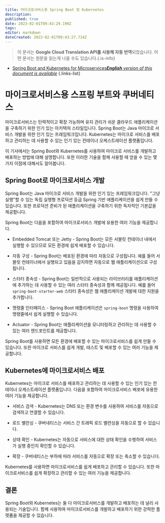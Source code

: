 ```yaml
---
title: 마이크로서비스용 Spring Boot 및 Kubernetes
description: 
published: true
date: 2023-02-01T09:43:29.190Z
tags: 
editor: markdown
dateCreated: 2023-02-01T09:43:27.714Z
---
```


> 이 문서는 **Google Cloud Translation API를 사용해 자동 번역**되었습니다.
어떤 문서는 원문을 읽는게 나을 수도 있습니다.{.is-info}

- [Spring Boot and Kubernetes for Microservices***English** version of this document is available*](/en/Knowledge-base/Spring-Boot/spring-boot-and-kubernetes-for-microservices)
{.links-list}



# 마이크로서비스용 스프링 부트와 쿠버네티스

마이크로서비스는 탄력적이고 확장 가능하며 유지 관리가 쉬운 클라우드 애플리케이션을 구축하기 위한 인기 있는 아키텍처 스타일입니다. Spring Boot는 Java 마이크로 서비스 개발을 위한 인기 있는 프레임워크입니다. Kubernetes는 마이크로 서비스를 배포하고 관리하는 데 사용할 수 있는 인기 있는 컨테이너 오케스트레이션 플랫폼입니다.

이 기사에서는 Spring Boot와 Kubernetes를 사용하여 마이크로 서비스를 개발하고 배포하는 방법에 대해 설명합니다. 또한 이러한 기술을 함께 사용할 때 얻을 수 있는 몇 가지 이점에 대해서도 알아봅니다.

## Spring Boot로 마이크로서비스 개발

Spring Boot는 Java 마이크로 서비스 개발을 위한 인기 있는 프레임워크입니다. "그냥 실행"할 수 있는 독립 실행형 프로덕션 등급 Spring 기반 애플리케이션을 쉽게 만들 수 있습니다. 또한 프로덕션 준비가 된 애플리케이션을 구축하기 위한 독자적인 기본값을 제공합니다.

Spring Boot는 다음을 포함하여 마이크로서비스 개발에 유용한 여러 기능을 제공합니다.

* Embedded Tomcat 또는 Jetty - Spring Boot는 모든 서블릿 컨테이너 내에서 실행할 수 있으므로 모든 환경에 쉽게 배포할 수 있습니다.

* 자동 구성 - Spring Boot는 배포된 환경에 따라 자동으로 구성됩니다. 예를 들어 서블릿 컨테이너에서 실행되고 있음을 감지하면 자동으로 웹 애플리케이션으로 구성됩니다.

* 스타터 종속성 - Spring Boot는 일반적으로 사용되는 라이브러리를 애플리케이션에 추가하는 데 사용할 수 있는 여러 스타터 종속성과 함께 제공됩니다. 예를 들어 `spring-boot-starter-web` 스타터 종속성은 웹 애플리케이션 개발에 대한 지원을 추가합니다.

* 명령줄 인터페이스 - Spring Boot 애플리케이션은 `spring-boot` 명령을 사용하여 명령줄에서 쉽게 실행할 수 있습니다.

* Actuator - Spring Boot는 애플리케이션을 모니터링하고 관리하는 데 사용할 수 있는 여러 엔드포인트를 제공합니다.

Spring Boot를 사용하면 모든 환경에 배포할 수 있는 마이크로서비스를 쉽게 만들 수 있습니다. 또한 마이크로 서비스를 쉽게 개발, 테스트 및 배포할 수 있는 여러 기능을 제공합니다.

## Kubernetes에 마이크로서비스 배포

Kubernetes는 마이크로 서비스를 배포하고 관리하는 데 사용할 수 있는 인기 있는 컨테이너 오케스트레이션 플랫폼입니다. 다음을 포함하여 마이크로서비스 배포에 유용한 여러 기능을 제공합니다.

* 서비스 검색 - Kubernetes는 DNS 또는 환경 변수를 사용하여 서비스를 자동으로 검색하고 연결할 수 있습니다.

* 로드 밸런싱 - 쿠버네티스는 서비스 간 트래픽 로드 밸런싱을 자동으로 할 수 있습니다.

* 상태 확인 - Kubernetes는 자동으로 서비스에 대한 상태 확인을 수행하여 서비스가 실행 중인지 확인할 수 있습니다.

* 확장 - 쿠버네티스는 부하에 따라 서비스를 자동으로 확장 또는 축소할 수 있습니다.

Kubernetes를 사용하면 마이크로서비스를 쉽게 배포하고 관리할 수 있습니다. 또한 마이크로서비스를 쉽게 확장하고 관리할 수 있는 여러 기능을 제공합니다.

## 결론

Spring Boot와 Kubernetes는 둘 다 마이크로서비스를 개발하고 배포하는 데 널리 사용되는 기술입니다. 함께 사용하여 마이크로서비스를 개발하고 배포하기 위한 강력한 플랫폼을 제공할 수 있습니다.
